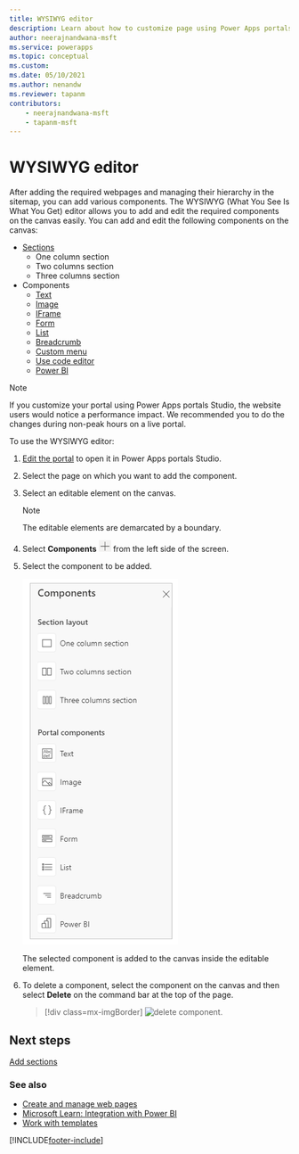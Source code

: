 ```yaml
---
title: WYSIWYG editor
description: Learn about how to customize page using Power Apps portals Studio through the WYSIWYG editor.
author: neerajnandwana-msft
ms.service: powerapps
ms.topic: conceptual
ms.custom: 
ms.date: 05/10/2021
ms.author: nenandw
ms.reviewer: tapanm
contributors:
    - neerajnandwana-msft
    - tapanm-msft
---
```


# WYSIWYG editor

After adding the required webpages and managing their hierarchy in the sitemap, you can add various components. The WYSIWYG (What You See Is What You Get) editor allows you to add and edit the required components on the canvas easily. You can add and edit the following components on the canvas:

- [Sections](add-sections.md)
    - One column section
    - Two columns section
    - Three columns section
- Components
    - [Text](add-text.md)
    - [Image](add-image.md)
    - [IFrame](add-iframe.md)
    - [Form](add-form.md)
    - [List](add-list.md)
    - [Breadcrumb](add-breadcrumb.md)
    - [Custom menu](add-custom-menu.md)
    - [Use code editor](use-code-editor.md)
    - [Power BI](add-powerbi.md)

> [!NOTE]
> If you customize your portal using Power Apps portals Studio, the website users would notice a performance impact. We recommended you to do the changes during non-peak hours on a live portal. 

To use the WYSIWYG editor:

1.  [Edit the portal](manage-existing-portals.md#edit) to open it in Power Apps portals Studio.  

2.  Select the page on which you want to add the component.

3.  Select an editable element on the canvas.

    > [!NOTE]
    > The editable elements are demarcated by a boundary.

4.  Select **Components** ![components icon.](media/components-icon.png "Components icon") from the left side of the screen.  

5.  Select the component to be added.

    ![components pane.](media/components-pane.png "Components pane")  

    The selected component is added to the canvas inside the editable element.

6.  To delete a component, select the component on the canvas and then select **Delete** on the command bar at the top of the page.

    > [!div class=mx-imgBorder]
    ![delete component.](media/delete-component.png "Delete component")  

## Next steps

[Add sections](add-sections.md)

### See also

- [Create and manage web pages](create-manage-webpages.md)
- [Microsoft Learn: Integration with Power BI](/learn/modules/portals-integration/3-power-bi)
- [Work with templates](work-with-templates.md)


[!INCLUDE[footer-include](../../includes/footer-banner.md)]